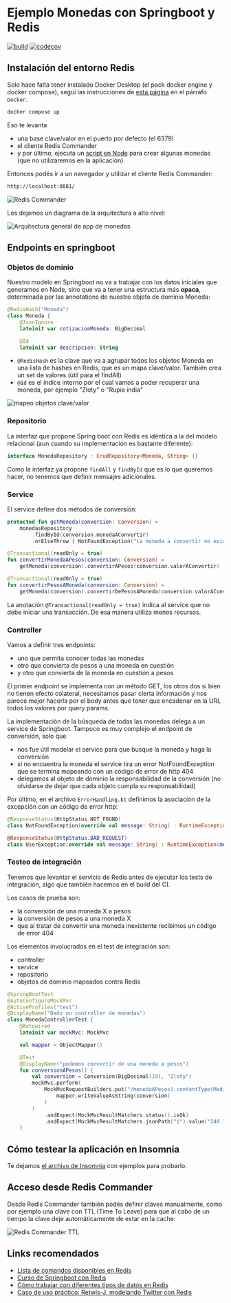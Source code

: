 # Ejemplo Monedas con Springboot y Redis

[![build](https://github.com/uqbar-project/eg-monedas-springboot-redis-kotlin/actions/workflows/build.yml/badge.svg)](https://github.com/uqbar-project/eg-monedas-springboot-redis-kotlin/actions/workflows/build.yml) [![codecov](https://codecov.io/gh/uqbar-project/eg-monedas-springboot-redis-kotlin/branch/master/graph/badge.svg?token=XWIXvKlnYK)](https://codecov.io/gh/uqbar-project/eg-monedas-springboot-redis-kotlin)

## Instalación del entorno Redis

Solo hace falta tener instalado Docker Desktop (el pack docker engine y docker compose), seguí las instrucciones de [esta página](https://phm.uqbar-project.org/material/software) en el párrafo `Docker`.

```bash
docker compose up
```

Eso te levanta 

- una base clave/valor en el puerto por defecto (el 6379) 
- el cliente Redis Commander
- y por último, ejecuta un [script en Node](./datosInicialesNode/cargaDatosInicial.js) para crear algunas monedas (que no utilizaremos en la aplicación)

Entonces podés ir a un navegador y utilizar el cliente Redis Commander:

```bash
http://localhost:8081/
```

![Redis Commander](./images/redisCommander.gif)

Les dejamos un diagrama de la arquitectura a alto nivel:

![Arquitectura general de app de monedas](./images/Arq-Monedas-Redis.png)

## Endpoints en springboot

### Objetos de dominio

Nuestro modelo en Springboot no va a trabajar con los datos iniciales que generamos en Node, sino que va a tener una estructura más **opaca**, determinada por las annotations de nuestro objeto de dominio Moneda:

```kt
@RedisHash("Moneda")
class Moneda {
    @JsonIgnore
    lateinit var cotizacionMoneda: BigDecimal

    @Id
    lateinit var descripcion: String
```

- `@RedisHash` es la clave que va a agrupar todos los objetos Moneda en una lista de hashes en Redis, que es un mapa clave/valor. También crea un set de valores (útil para el findAll)
- `@Id` es el índice interno por el cual vamos a poder recuperar una moneda, por ejemplo "Zloty" o "Rupia india"

![mapeo objetos clave/valor](./images/redisHash.png)

### Repositorio

La interfaz que propone Spring boot con Redis es idéntica a la del modelo relacional (aun cuando su implementación es bastante diferente):

```kt
interface MonedaRepository : CrudRepository<Moneda, String> {}
```

Como la interfaz ya propone `findAll` y `findById` que es lo que queremos hacer, no tenemos que definir mensajes adicionales.

### Service

El service define dos métodos de conversión:

```kt
protected fun getMoneda(conversion: Conversion) =
    monedasRepository
        .findById(conversion.monedaAConvertir)
        .orElseThrow { NotFoundException("La moneda a convertir no existe") }

@Transactional(readOnly = true)
fun convertirMonedaAPesos(conversion: Conversion) =
    getMoneda(conversion).convertirAPesos(conversion.valorAConvertir)

@Transactional(readOnly = true)
fun convertirPesosAMoneda(conversion: Conversion) =
    getMoneda(conversion).convertirDePesosAMoneda(conversion.valorAConvertir)
```

La anotación `@Transactional(readOnly = true)` indica al service que no debe iniciar una transacción. De esa manera utiliza menos recursos.

### Controller

Vamos a definir tres endpoints:

- uno que permita conocer todas las monedas
- otro que convierta de pesos a una moneda en cuestión
- y otro que convierta de la moneda en cuestión a pesos

El primer endpoint se implementa con un método GET, los otros dos si bien no tienen efecto colateral, necesitamos pasar cierta información y nos parece mejor hacerla por el body antes que tener que encadenar en la URL todos los valores por query params.

La implementación de la búsqueda de todas las monedas delega a un service de Springboot. Tampoco es muy complejo el endpoint de conversión, solo que

- nos fue útil modelar el service para que busque la moneda y haga la conversión
- si no encuentra la moneda el service tira un error NotFoundException que se termina mapeando con un código de error de http 404
- delegamos al objeto de dominio la responsabilidad de la conversión (no olvidarse de dejar que cada objeto cumpla su responsabilidad)

Por último, en el archivo `ErrorHandling.kt` definimos la asociación de la excepción con un código de error http:

```kt
@ResponseStatus(HttpStatus.NOT_FOUND)
class NotFoundException(override val message: String) : RuntimeException(message)

@ResponseStatus(HttpStatus.BAD_REQUEST)
class UserException(override val message: String) : RuntimeException(message)
```

### Testeo de integración

Tenemos que levantar el servicio de Redis antes de ejecutar los tests de integración, algo que también hacemos en el build del CI. 

Los casos de prueba son:

- la conversión de una moneda X a pesos
- la conversión de pesos a una moneda X
- que al tratar de convertir una moneda inexistente recibimos un código de error 404

Los elementos involucrados en el test de integración son:

- controller
- service
- repositorio
- objetos de dominio mapeados contra Redis

```kt
@SpringBootTest
@AutoConfigureMockMvc
@ActiveProfiles("test")
@DisplayName("Dado un controller de monedas")
class MonedaControllerTest {
    @Autowired
    lateinit var mockMvc: MockMvc

    val mapper = ObjectMapper()

    @Test
    @DisplayName("podemos convertir de una moneda a pesos")
    fun conversionAPesos() {
        val conversion = Conversion(BigDecimal(10), "Zloty")
        mockMvc.perform(
            MockMvcRequestBuilders.put("/monedaAPesos).contentType(MediaType.APPLICATION_JSON).content(
                mapper.writeValueAsString(conversion)
            )
        )
            .andExpect(MockMvcResultMatchers.status().isOk)
            .andExpect(MockMvcResultMatchers.jsonPath("$").value("240.1"))
    }
```

## Cómo testear la aplicación en Insomnia

Te dejamos [el archivo de Insomnia](./Insomnia_Monedas_Redis.json) con ejemplos para probarlo.

## Acceso desde Redis Commander

Desde Redis Commander también podés definir claves manualmente, como por ejemplo una clave con TTL (Time To Leave) para que al cabo de un tiempo la clave deje automáticamente de estar en la cache:

![Redis Commander TTL](./images/redisCommanderTTL.gif)

## Links recomendados

- [Lista de comandos disponibles en Redis](https://redis.io/commands/)
- [Curso de Springboot con Redis](https://developer.redis.com/develop/java/redis-and-spring-course)
- [Cómo trabajar con diferentes tipos de datos en Redis](https://redis.io/docs/reference/patterns/twitter-clone/)
- [Caso de uso práctico: Retwis-J, modelando Twitter con Redis](https://docs.spring.io/spring-data/data-keyvalue/examples/retwisj/current/)
